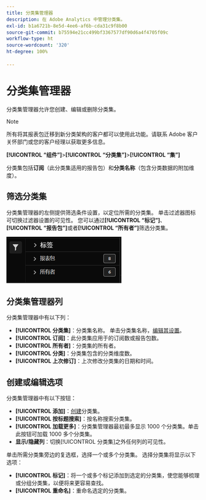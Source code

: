 ```yaml
---
title: 分类集管理器
description: 在 Adobe Analytics 中管理分类集。
exl-id: b1a6721b-8e5d-4ee6-af6b-cda31c9f8b00
source-git-commit: b75594e21cc499bf3367577df90d6a4f4705f09c
workflow-type: ht
source-wordcount: '320'
ht-degree: 100%

---
```


# 分类集管理器

分类集管理器允许您创建、编辑或删除分类集。

>[!NOTE]
>
>所有将其报表包迁移到新分类架构的客户都可以使用此功能。请联系 Adobe 客户关怀部门或您的客户经理以获取更多信息。

**[!UICONTROL “组件”]**>**[!UICONTROL “分类集”]**>**[!UICONTROL “集”]**

分类集包括&#x200B;**订阅**（此分类集适用的报告包）和&#x200B;**分类名称**（包含分类数据的附加维度）。

## 筛选分类集

分类集管理器的左侧提供筛选条件设置，以定位所需的分类集。 单击过滤器图标可切换过滤器设置的可见性。 您可以通过&#x200B;**[!UICONTROL “标记”]**、**[!UICONTROL “报告包”]**&#x200B;或者&#x200B;**[!UICONTROL “所有者”]**&#x200B;筛选分类集。

![分类集过滤器](../assets/classification-set-filters.png)

## 分类集管理器列

分类集管理器中有以下列：

* **[!UICONTROL 分类集]**：分类集名称。 单击分类集名称，[编辑其设置](settings.md)。
* **[!UICONTROL 订阅]**：此分类集应用于的订阅数或报告包数。
* **[!UICONTROL 所有者]**：分类集的所有者。
* **[!UICONTROL 分类]**：分类集包含的分类维度数。
* **[!UICONTROL 上次修订]**：上次修改分类集的日期和时间。

## 创建或编辑选项

分类集管理器中有以下按钮：

* **[!UICONTROL 添加]**：[创建](create.md)分类集。
* **[!UICONTROL 按标题搜索]**：按名称搜索分类集。
* **[!UICONTROL 加载更多]**：分类集管理器最初最多显示 1000 个分类集。单击此按钮可加载 1000 多个分类集。
* **显示/隐藏列**：切换[!UICONTROL 分类集]之外任何列的可见性。

单击所需分类集旁边的复选框，选择一个或多个分类集。 选择分类集将显示以下选项：

* **[!UICONTROL 标记]**：将一个或多个标记添加到选定的分类集，使您能够梳理或分组分类集，以便将来更容易查找。
* **[!UICONTROL 重命名]**：重命名选定的分类集。
